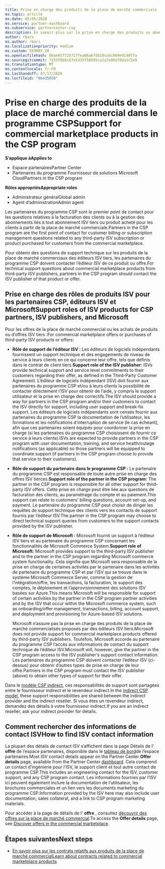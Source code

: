 ```yaml
---
title: Prise en charge des produits de la place de marché commerciale
ms.topic: article
ms.date: 05/05/2020
ms.service: partner-dashboard
ms.subservice: partnercenter-csp
description: En savoir plus sur la prise en charge des produits ou abonnements ISV tiers dans la place de marché commerciale du programme CSP.
author: rbars
ms.author: rbars
ms.localizationpriority: medium
ms.custom: SEOMAY.20
ms.openlocfilehash: 86ae657725717fea06a6fdb18cadc069e9140ffa
ms.sourcegitcommit: 7153f0b8c67efd35f58695ca2a7e00e70da1c5e9
ms.translationtype: MT
ms.contentlocale: fr-FR
ms.lasthandoff: 07/17/2020
ms.locfileid: "86435038"
---
```

# <a name="support-for-commercial-marketplace-products-in-the-csp-program"></a><span data-ttu-id="ebf4e-103">Prise en charge des produits de la place de marché commercial dans le programme CSP</span><span class="sxs-lookup"><span data-stu-id="ebf4e-103">Support for commercial marketplace products in the CSP program</span></span>

<span data-ttu-id="ebf4e-104">**S’applique à**</span><span class="sxs-lookup"><span data-stu-id="ebf4e-104">**Applies to**</span></span>

- <span data-ttu-id="ebf4e-105">Espace partenaires</span><span class="sxs-lookup"><span data-stu-id="ebf4e-105">Partner Center</span></span>
- <span data-ttu-id="ebf4e-106">Partenaires du programme Fournisseur de solutions Microsoft Cloud</span><span class="sxs-lookup"><span data-stu-id="ebf4e-106">Partners in the CSP program</span></span>

<span data-ttu-id="ebf4e-107">**Rôles appropriés**</span><span class="sxs-lookup"><span data-stu-id="ebf4e-107">**Appropriate roles**</span></span>

- <span data-ttu-id="ebf4e-108">Administrateur général</span><span class="sxs-lookup"><span data-stu-id="ebf4e-108">Global admin</span></span>
- <span data-ttu-id="ebf4e-109">Agent d’administration</span><span class="sxs-lookup"><span data-stu-id="ebf4e-109">Admin agent</span></span>

<span data-ttu-id="ebf4e-110">Les partenaires du programme CSP sont le premier point de contact pour les questions relatives à la facturation des clients ou à la gestion des abonnements liés à tout abonnement ISV tiers ou produit acheté pour les clients à partir de la place de marché commerciale.</span><span class="sxs-lookup"><span data-stu-id="ebf4e-110">Partners in the CSP program are the first point of contact for customer billing or subscription management questions related to any third-party ISV subscription or product purchased for customers from the commercial marketplace.</span></span>

<span data-ttu-id="ebf4e-111">Pour obtenir des questions de support technique sur les produits de la place de marché commerciaux des éditeurs ISV tiers, les partenaires du programme CSP doivent contacter l’éditeur ISV de ce produit ou offre.</span><span class="sxs-lookup"><span data-stu-id="ebf4e-111">For technical support questions about commercial marketplace products from third-party ISV publishers, partners in the CSP program should contact the ISV publisher of that product or offer.</span></span>

## <a name="support-roles-of-isv-products-for-csp-partners-isv-publishers-and-microsoft"></a><span data-ttu-id="ebf4e-112">Prise en charge des rôles de produits ISV pour les partenaires CSP, éditeurs ISV et Microsoft</span><span class="sxs-lookup"><span data-stu-id="ebf4e-112">Support roles of ISV products for CSP partners, ISV publishers, and Microsoft</span></span>

<span data-ttu-id="ebf4e-113">Pour les offres de la place de marché commercial ou les achats de produits ou d’offres ISV tiers :</span><span class="sxs-lookup"><span data-stu-id="ebf4e-113">For commercial marketplace offers or purchases of third-party ISV products or offers:</span></span>

- <span data-ttu-id="ebf4e-114">**Rôle de support de l’éditeur ISV :** Les éditeurs de logiciels indépendants fournissent un support technique et des engagements de niveau de service à leurs clients en ce qui concerne leur offre, tels que définis dans le contrat de client tiers.</span><span class="sxs-lookup"><span data-stu-id="ebf4e-114">**Support role of the ISV publisher:** ISVs provide technical support and service level commitments to their customers regarding their offer, as defined in the Third-Party Customer Agreement.</span></span> <span data-ttu-id="ebf4e-115">L’éditeur de logiciels indépendant (ISV) doit fournir aux partenaires du programme CSP et/ou à leurs clients la possibilité de contacter directement l’ISV pour obtenir de l’aide, y compris le support utilisateur et la prise en charge des correctifs.</span><span class="sxs-lookup"><span data-stu-id="ebf4e-115">The ISV should provide a way for partners in the CSP program and/or their customers to contact the ISV directly for support, including user support and break-fix support.</span></span> <span data-ttu-id="ebf4e-116">Les éditeurs de logiciels indépendants sont censés fournir aux partenaires du programme CSP la documentation de l’utilisateur, les formations et les notifications d’interruption de service (le cas échéant), afin que ces partenaires soient équipés pour coordonner la prise en charge (si les partenaires du programme CSP choisissent de fournir ce service à leurs clients).</span><span class="sxs-lookup"><span data-stu-id="ebf4e-116">ISVs are expected to provide partners in the CSP program with user documentation, training, and service health/outage notifications (as applicable) so those partners will be equipped to coordinate support (if partners in the CSP program choose to provide that service to their customers).</span></span>

- <span data-ttu-id="ebf4e-117">**Rôle de support du partenaire dans le programme CSP :** Le partenaire du programme CSP est responsable de toute autre prise en charge des offres ISV tierces.</span><span class="sxs-lookup"><span data-stu-id="ebf4e-117">**Support role of the partner in the CSP program:** The partner in the CSP program is responsible for all other support for third-party ISV offers.</span></span> <span data-ttu-id="ebf4e-118">Cette prise en charge peut être liée aux questions de facturation des clients, au paramétrage du compte et au paiement.</span><span class="sxs-lookup"><span data-stu-id="ebf4e-118">This support can relate to customers' billing questions, account set-up, and payment.</span></span> <span data-ttu-id="ebf4e-119">Le partenaire du programme CSP peut choisir de diriger les requêtes de support technique des clients vers les contacts de support fournis par l’éditeur ISV.</span><span class="sxs-lookup"><span data-stu-id="ebf4e-119">The partner in the CSP program may choose to direct technical support queries from customers to the support contacts provided by the ISV publisher.</span></span>

- <span data-ttu-id="ebf4e-120">**Rôle de support de Microsoft :** Microsoft fournit un support à l’éditeur ISV tiers et au partenaire du programme CSP concernant les fonctionnalités de Microsoft Commerce System.</span><span class="sxs-lookup"><span data-stu-id="ebf4e-120">**Support role of Microsoft:** Microsoft provides support to the third-party ISV publisher and to the partner in the CSP program regarding Microsoft commerce system functionality.</span></span> <span data-ttu-id="ebf4e-121">Cela signifie que Microsoft sera responsable de la prise en charge de certaines activités par le partenaire dans les activités de partenaire du programme CSP et par l’ISV qui se trouve dans le système Microsoft Commerce Server, comme la gestion de l’intégration/offre, les transactions, la facturation, le support des comptes, le déploiement et l’approvisionnement des solutions ISV basées sur Azure.</span><span class="sxs-lookup"><span data-stu-id="ebf4e-121">This means Microsoft will be responsible for support of certain activities by the partner in the CSP program partner activities and by the ISV that occur within the Microsoft commerce system, such as onboarding/offer management, transactions, billing, account support, and deployment and provisioning for Azure-based ISV solutions.</span></span>

    <span data-ttu-id="ebf4e-122">Microsoft n’assure pas la prise en charge des produits de la place de marché commercialisés proposés par des éditeurs ISV tiers.</span><span class="sxs-lookup"><span data-stu-id="ebf4e-122">Microsoft does not provide support for commercial marketplace products offered by third-party ISV publishers.</span></span> <span data-ttu-id="ebf4e-123">Toutefois, Microsoft accorde au partenaire du programme CSP l’accès aux informations de contact du support technique de l’éditeur ISV.</span><span class="sxs-lookup"><span data-stu-id="ebf4e-123">Microsoft will, however, give the partner in the  CSP program access to the ISV publisher's support contact information.</span></span> <span data-ttu-id="ebf4e-124">Les partenaires du programme CSP doivent contacter l’éditeur ISV (ci-dessus) pour obtenir d’autres types de prise en charge de leur offre.</span><span class="sxs-lookup"><span data-stu-id="ebf4e-124">Partners in the CSP program must contact the ISV publisher (above) to obtain other types of support for their offer.</span></span>

<span data-ttu-id="ebf4e-125">Dans le [modèle CSP indirect](csp-overview.md#indirect-model), ces responsabilités de support sont partagées entre le fournisseur indirect et le revendeur indirect.</span><span class="sxs-lookup"><span data-stu-id="ebf4e-125">In the [indirect CSP model](csp-overview.md#indirect-model), these support responsibilities are shared between the indirect provider and the indirect reseller.</span></span> <span data-ttu-id="ebf4e-126">Si vous êtes un revendeur indirect, demandez des détails à votre fournisseur indirect.</span><span class="sxs-lookup"><span data-stu-id="ebf4e-126">If you are an indirect reseller, ask your indirect provider for details.</span></span>

## <a name="how-to-find-isv-contact-information"></a><span data-ttu-id="ebf4e-127">Comment rechercher des informations de contact ISV</span><span class="sxs-lookup"><span data-stu-id="ebf4e-127">How to find ISV contact information</span></span>

<span data-ttu-id="ebf4e-128">La plupart des détails de contact ISV s’affichent dans la page Détails de l' **offre** de l’espace partenaires, disponible dans le [tableau de bord](https://partner.microsoft.com/dashboard)de l’espace partenaires.</span><span class="sxs-lookup"><span data-stu-id="ebf4e-128">Most ISV contact details appear on the Partner Center **Offer details** page, available from the Partner Center [dashboard](https://partner.microsoft.com/dashboard).</span></span> <span data-ttu-id="ebf4e-129">Cela comprend un contact d’ingénierie pour l’ISV, le support client et tout autre contact de programme CSP.</span><span class="sxs-lookup"><span data-stu-id="ebf4e-129">This includes an engineering contact for the ISV, customer support, and any CSP program contact.</span></span> <span data-ttu-id="ebf4e-130">Les informations fournies par l’ISV ici peuvent également inclure la documentation de l’utilisateur, les brochures commerciales et un lien vers les documents marketing du programme CSP.</span><span class="sxs-lookup"><span data-stu-id="ebf4e-130">Information provided by the ISV here may also include user documentation, sales collateral, and a link to CSP program marketing materials.</span></span>

<span data-ttu-id="ebf4e-131">Pour accéder à la page de détails de l' **offre** , consultez [découvrir des offres sur la place de marché commercial](csp-commercial-marketplace-discover.md#view-marketplace-offers-in-partner-center).</span><span class="sxs-lookup"><span data-stu-id="ebf4e-131">To access the **Offer details** page, see [Discover offers in the commercial marketplace](csp-commercial-marketplace-discover.md#view-marketplace-offers-in-partner-center).</span></span>

## <a name="next-steps"></a><span data-ttu-id="ebf4e-132">Étapes suivantes</span><span class="sxs-lookup"><span data-stu-id="ebf4e-132">Next steps</span></span>

- [<span data-ttu-id="ebf4e-133">En savoir plus sur les contrats relatifs aux produits de la place de marché commercial</span><span class="sxs-lookup"><span data-stu-id="ebf4e-133">Learn about contracts related to commercial marketplace products</span></span>](csp-commercial-marketplace-contracting.md)
